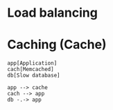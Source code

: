 # Load balancing
# Caching (Cache)

```mermaid
app[Application]
cach[Memcached]
db[Slow database]

app --> cache
cach --> app
db -.-> app

```
